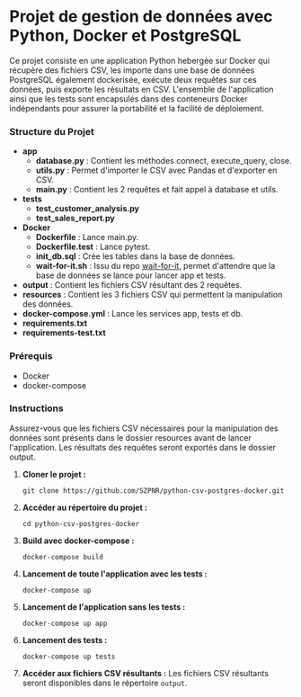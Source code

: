 # Projet de gestion de données avec Python, Docker et PostgreSQL

Ce projet consiste en une application Python hebergée sur Docker qui récupère des fichiers CSV, les importe dans une base de données PostgreSQL également dockerisée, exécute deux requêtes sur ces données, puis exporte les résultats en CSV. L'ensemble de l'application ainsi que les tests sont encapsulés dans des conteneurs Docker indépendants pour assurer la portabilité et la facilité de déploiement.


### Structure du Projet

- **app**
  - **database.py** : Contient les méthodes connect, execute_query, close.
  - **utils.py** : Permet d'importer le CSV avec Pandas et d'exporter en CSV.
  - **main.py** : Contient les 2 requêtes et fait appel à database et utils.
- **tests**
  - **test_customer_analysis.py**
  - **test_sales_report.py**
- **Docker**
  - **Dockerfile** : Lance main.py.
  - **Dockerfile.test** : Lance pytest.
  - **init_db.sql** : Crée les tables dans la base de données.
  - **wait-for-it.sh** : Issu du repo [wait-for-it](https://github.com/vishnubob/wait-for-it/tree/master), permet d'attendre que la base de données se lance pour lancer app et tests.
- **output** : Contient les fichiers CSV résultant des 2 requêtes.
- **resources** : Contient les 3 fichiers CSV qui permettent la manipulation des données.
- **docker-compose.yml** : Lance les services app, tests et db.
- **requirements.txt**
- **requirements-test.txt**

### Prérequis

- Docker
- docker-compose

### Instructions

Assurez-vous que les fichiers CSV nécessaires pour la manipulation des données sont présents dans le dossier resources avant de lancer l'application. Les résultats des requêtes seront exportés dans le dossier output.

1. **Cloner le projet :**
   ```
   git clone https://github.com/SZPNR/python-csv-postgres-docker.git
   ```
   
3. **Accéder au répertoire du projet :**
   ```
   cd python-csv-postgres-docker 
   ```
   
4. **Build avec docker-compose :**
   ```
   docker-compose build
   ```

5. **Lancement de toute l'application avec les tests :**
   ```
   docker-compose up
   ```
   
6. **Lancement de l'application sans les tests :**
   ```
   docker-compose up app
   ```
   
7. **Lancement des tests :**
   ```
   docker-compose up tests
   ```
   
8. **Accéder aux fichiers CSV résultants :**
   Les fichiers CSV résultants seront disponibles dans le répertoire `output`.



